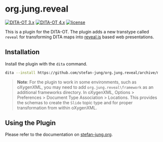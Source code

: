 org.jung.reveal
===============

[![DITA-OT 3.x](https://img.shields.io/badge/DITA--OT-3.x-green.svg)](http://www.dita-ot.org) 
[![DITA-OT 4.x](https://img.shields.io/badge/DITA--OT-4.x-green.svg)](http://www.dita-ot.org)
[![license](https://img.shields.io/badge/license-Apache%202.0-blue.svg)](http://www.apache.org/licenses/LICENSE-2.0)

This is a plugin for the DITA-OT. The plugin adds a new transtype called `reveal` for transforming DITA maps into [reveal.js](https://revealjs.com/#/) based web presentations.


## Installation

Install the plugin with the `dita` command.

```bash
dita --install https://github.com/stefan-jung/org.jung.reveal/archive/master.zip
```
 
> **Note**: For the plugin to work in some environments, such as oXygenXML, you may need to add  `org.jung.reveal\framework` as an additional frameworks directory. In oXygenXML, Options > Preferences > Document Type Association > Locations. This provides the schemas to create the `Slide` topic type and for proper transformation from within oXygenXML. 

## Using the Plugin

Please refer to the documentation on [stefan-jung.org](https://stefanjung.netlify.app/plugins/reveal).
